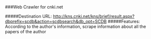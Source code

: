 ###Web Crawler for cnki.net

#####Destination URL:
http://kns.cnki.net/kns/brief/result.aspx?dbprefix=scdb&action=scdbsearch&db_opt=SCDB
#####Features:
According to the author's information, scrape information about all the papers of the author